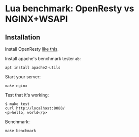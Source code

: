 # Lua benchmark: OpenResty vs NGINX+WSAPI

## Installation

Install OpenResty [like this](https://openresty.org/en/installation.html).

Install apache's benchmark tester `ab`:

```shell
apt install apache2-utils
```

Start your server:

```shell
make nginx
```

Test that it's working:

```shell
$ make test
curl http://localhost:8080/
<p>hello, world</p>
```

Benchmark:

```shell
make benchmark
```

